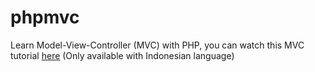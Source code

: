 # phpmvc

Learn Model-View-Controller (MVC) with PHP, you can watch this MVC tutorial [here](https://www.youtube.com/playlist?list=PLFIM0718LjIVEh_d-h5wAjsdv2W4SAtkx) (Only available with Indonesian language)
